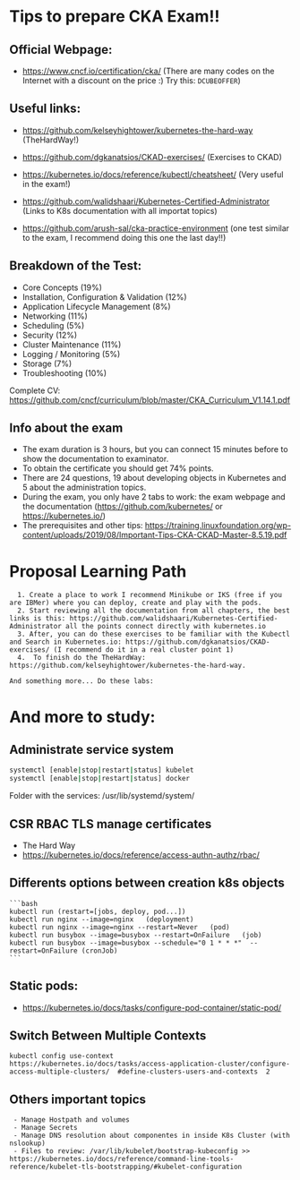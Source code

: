 # Tips to prepare CKA Exam!!

## Official Webpage: 

  - https://www.cncf.io/certification/cka/ (There are many codes on the Internet with a discount on the price :) Try this: `DCUBEOFFER`)

## Useful links: 

  - https://github.com/kelseyhightower/kubernetes-the-hard-way (TheHardWay!)
  - https://github.com/dgkanatsios/CKAD-exercises/ (Exercises to CKAD)
  - https://kubernetes.io/docs/reference/kubectl/cheatsheet/ (Very useful in the exam!)
  - https://github.com/walidshaari/Kubernetes-Certified-Administrator (Links to K8s documentation with all importat topics)

  - https://github.com/arush-sal/cka-practice-environment (one test similar to the exam, I recommend doing this one the last day!!)


## Breakdown of the Test:

  - Core Concepts (19%)
  - Installation, Configuration & Validation (12%)
  - Application Lifecycle Management (8%)
  - Networking (11%)
  - Scheduling (5%)
  - Security (12%)
  - Cluster Maintenance (11%)
  - Logging / Monitoring (5%)
  - Storage (7%)
  - Troubleshooting (10%)

Complete CV: https://github.com/cncf/curriculum/blob/master/CKA_Curriculum_V1.14.1.pdf

  ## Info about the exam 

  - The exam duration is 3 hours, but you can connect 15 minutes before to show the documentation to examinator. 
  - To obtain the certificate you should get 74% points. 
  - There are 24 questions, 19 about developing objects in Kubernetes and 5 about the administration topics. 
  - During the exam, you only have 2 tabs to work: the exam webpage and the documentation (https://github.com/kubernetes/ or https://kubernetes.io/)
  - The prerequisites and other tips: https://training.linuxfoundation.org/wp-content/uploads/2019/08/Important-Tips-CKA-CKAD-Master-8.5.19.pdf

  # Proposal Learning Path

      1. Create a place to work I recommend Minikube or IKS (free if you are IBMer) where you can deploy, create and play with the pods. 
      2. Start reviewing all the documentation from all chapters, the best links is this: https://github.com/walidshaari/Kubernetes-Certified-Administrator all the points connect directly with kubernetes.io
      3. After, you can do these exercises to be familiar with the Kubectl and Search in Kubernetes.io: https://github.com/dgkanatsios/CKAD-exercises/ (I recommend do it in a real cluster point 1)
      4.  To finish do the TheHardWay: https://github.com/kelseyhightower/kubernetes-the-hard-way. 

    And something more... Do these labs: 

  # And more to study:

  ## Administrate service system
   
   ```bash
   systemctl [enable|stop|restart|status] kubelet
   systemctl [enable|stop|restart|status] docker
   ```

   Folder with the services: /usr/lib/systemd/system/

  ## CSR RBAC TLS manage certificates

  - The Hard Way
  - https://kubernetes.io/docs/reference/access-authn-authz/rbac/


  ## Differents options between creation k8s objects
  
    ```bash
    kubectl run (restart=[jobs, deploy, pod...])
    kubectl run nginx --image=nginx   (deployment)
    kubectl run nginx --image=nginx --restart=Never   (pod)
    kubectl run busybox --image=busybox --restart=OnFailure   (job)
    kubectl run busybox --image=busybox --schedule="0 1 * * *"  --restart=OnFailure (cronJob)
    ```

  ## Static pods: 
  
  - https://kubernetes.io/docs/tasks/configure-pod-container/static-pod/
   
  ## Switch Between Multiple Contexts

    kubectl config use-context
    https://kubernetes.io/docs/tasks/access-application-cluster/configure-access-multiple-clusters/  #define-clusters-users-and-contexts  2

  ## Others important topics

     - Manage Hostpath and volumes
     - Manage Secrets 
     - Manage DNS resolution about componentes in inside K8s Cluster (with nslookup)
     - Files to review: /var/lib/kubelet/bootstrap-kubeconfig >> https://kubernetes.io/docs/reference/command-line-tools-reference/kubelet-tls-bootstrapping/#kubelet-configuration


